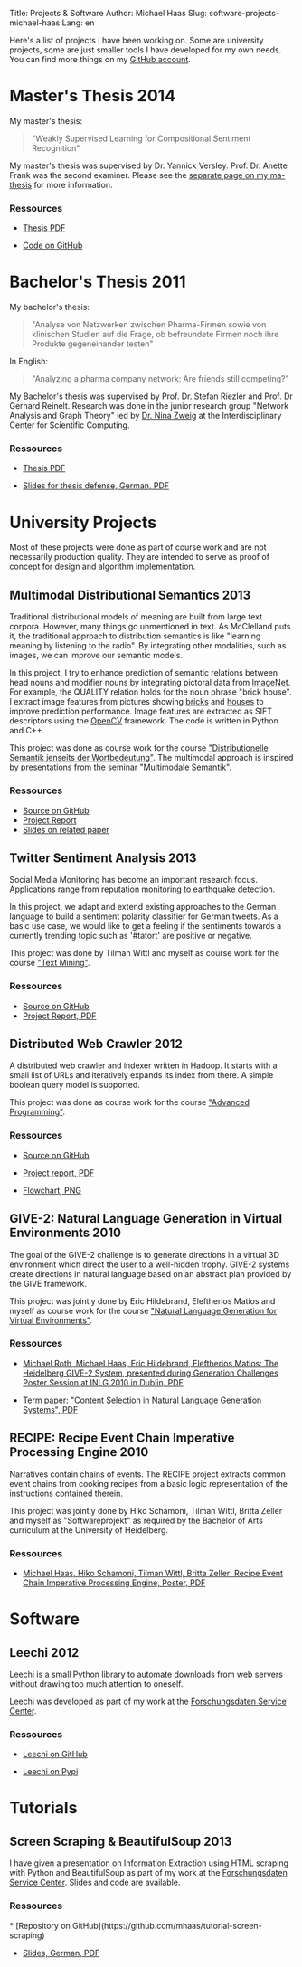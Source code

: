 Title: Projects & Software
Author: Michael Haas
Slug: software-projects-michael-haas
Lang: en

Here's a list of projects I have been working on. Some are university projects,
some are just smaller tools I have developed for my own needs.
You can find more things on my [GitHub account](https://github.com/mhaas?tab=repositories).

Master's Thesis <span class="item-date">2014</span>
=====================================================
My master's thesis:
> "Weakly Supervised Learning for Compositional Sentiment Recognition"


My master's thesis was supervised by Dr. Yannick Versley. Prof. Dr. Anette
Frank was the second examiner. Please see the [separate page on my ma-thesis](ma-thesis)
for more information.

<h3 class="item-ressources-header">Ressources</h3>

<div class="item-ressources" markdown>

* [Thesis PDF](|filename|/downloads/ma-thesis/Master_Thesis-Michael_Haas-Weakly_Supervised_Learning_for_Compositional_Sentiment_Recognition.pdf)

* [Code on GitHub](https://github.com/mhaas/ma-thesis)

</div>


Bachelor's Thesis <span class="item-date">2011</span>
=====================================================
My bachelor's thesis:
> "Analyse von Netzwerken zwischen Pharma-Firmen sowie von
klinischen Studien auf die Frage, ob befreundete Firmen noch ihre
Produkte gegeneinander testen"

In English:
> "Analyzing a pharma company network: Are friends still competing?"

My Bachelor's thesis was supervised by Prof. Dr. Stefan Riezler and
Prof. Dr Gerhard Reinelt. Research was done in
the junior research group "Network Analysis and Graph Theory" led by
[Dr. Nina Zweig](http://www.ninasnet.de/) at the Interdisciplinary Center
for Scientific Computing.

<h3 class="item-ressources-header">Ressources</h3>

<div class="item-ressources" markdown>

* [Thesis PDF](|filename|/downloads/ba-thesis/ba.pdf)

* [Slides for thesis defense, German, PDF](|filename|/downloads/ba-thesis/pres_pruefung.pdf)

</div>


University Projects
===================
Most of these projects were done as part of course work and are not necessarily
production quality. They are intended to serve as proof of concept for
design and algorithm implementation.


Multimodal Distributional Semantics <span class="item-date">2013</span>
-----------------------------------------------------------------------
Traditional distributional models of meaning are built from large text corpora.
However, many things go unmentioned in text. As McClelland puts it,
the traditional approach to distribution semantics is like "learning meaning
by listening to the radio". By integrating other modalities, such as images,
we can improve our semantic models.

In this project, I try to enhance prediction of semantic relations between
head nouns and modifier nouns by integrating pictoral data from
[ImageNet](http://www.image-net.org/). For example, the QUALITY relation
holds for the noun phrase "brick house". I extract image features
from pictures showing [bricks](http://www.image-net.org/synset?wnid=n02897820) and
[houses](http://www.image-net.org/synset?wnid=n03544360) to improve prediction performance.
Image features are extracted as SIFT descriptors using the [OpenCV](http://www.opencv.org/)
framework. The code is written in Python and C++.

This project was done as course work for the course
["Distributionelle Semantik jenseits der Wortbedeutung"](http://www.cl.uni-heidelberg.de/courses/ss13/distribsem/).
The multimodal approach is inspired by presentations from the seminar
["Multimodale Semantik"](http://www.cl.uni-heidelberg.de/courses/ss13/multisem/).

<h3 class="item-ressources-header">Ressources</h3>

<div class="item-ressources" markdown>

* [Source on GitHub](https://github.com/mhaas/semrel-pictoral)
* [Project Report](|filename|/downloads/semrel-pictoral/report.pdf)
* [Slides on related paper](|filename|/downloads/semrel-pictoral/slides.pdf)

</div>



Twitter Sentiment Analysis <span class="item-date">2013</span>
--------------------------------------------------------------
Social Media Monitoring has become an important research
focus. Applications range from reputation monitoring to earthquake detection.

In this project, we adapt and extend existing approaches to the German language
to build a sentiment polarity classifier for German tweets. As a basic use case,
we would like to get a feeling if the sentiments towards a currently trending topic
such as '#tatort' are positive or negative.

This project was done by Tilman Wittl and myself as course work
for the course ["Text Mining"](http://www.cl.uni-heidelberg.de/courses/ws12/textmining/).

<h3 class="item-ressources-header">Ressources</h3>

<div class="item-ressources" markdown>

* [Source on GitHub](https://github.com/mhaas/twitter-sentiment-analysis)
* [Project Report, PDF](|filename|/downloads/twitter-sentiment-analysis/report.pdf)

</div>

Distributed Web Crawler <span class="item-date">2012</span>
-----------------------------------------------------------
A distributed web crawler and indexer written in Hadoop. It starts with a small list
of URLs and iteratively expands its index from there. A simple boolean query model
is supported.

This project was done as course work for the course
["Advanced Programming"](http://www.cl.uni-heidelberg.de/courses/ss12/advancedprog/).


<h3 class="item-ressources-header">Ressources</h3>

<div class="item-ressources" markdown>

* [Source on GitHub](https://github.com/mhaas/distributed-crawl)

* [Project report, PDF](|filename|/downloads/distributed-crawler/report.pdf)

* [Flowchart, PNG](|filename|/downloads/distributed-crawler/flowchart.png)

</div>

GIVE-2: Natural Language Generation in Virtual Environments <span class="item-date">2010</span>
---------------------------------------------------------------------------------------
The goal of the GIVE-2 challenge is to generate directions in a virtual 3D environment
which direct the user to a well-hidden trophy. GIVE-2 systems create directions in
natural language based on an abstract plan provided by the GIVE framework.

This project was jointly done by Eric Hildebrand, Eleftherios Matios and myself as course
work for the course
["Natural Language Generation for Virtual Environments"](http://www.cl.uni-heidelberg.de/courses/ws09/generation/).

<h3 class="item-ressources-header">Ressources</h3>

<div class="item-ressources" markdown>

* [Michael Roth, Michael Haas, Eric Hildebrand, Eleftherios Matios: The Heidelberg GIVE-2 System, presented during Generation Challenges Poster Session at INLG 2010 in Dublin, PDF](|filename|/downloads/give2/GIVE-2-Heidelberg.pdf)

* [Term paper: "Content Selection in Natural Language Generation Systems", PDF](|filename|/downloads/give2/hausarbeit.pdf)

</div>

RECIPE: Recipe Event Chain Imperative Processing Engine <span class="item-date">2010</span>
-------------------------------------------------------
Narratives contain chains of events. The RECIPE project extracts common event chains from cooking recipes from a basic logic representation
of the instructions contained therein.

This project was jointly done by Hiko Schamoni, Tilman Wittl, Britta Zeller and myself as "Softwareprojekt" as
required by the Bachelor of Arts curriculum at the University of Heidelberg.

<h3 class="item-ressources-header">Ressources</h3>
<div class="item-ressources" markdown>

* [Michael Haas, Hiko Schamoni, Tilman Wittl, Britta Zeller: Recipe Event Chain Imperative Processing Engine, Poster, PDF]()

</div>


Software
========
Leechi <span class="item-date">2012</span>
-------------------------------------------
Leechi is a small Python library to automate downloads from web servers
without drawing too much attention to oneself.

Leechi was developed as part of my work at the
[Forschungsdaten Service Center](http://service.informatik.uni-mannheim.de/).

<h3 class="item-ressources-header">Ressources</h3>

<div class="item-ressources" markdown>

* [Leechi on GitHub](https://github.com/mhaas/leechi)

* [Leechi on Pypi](https://pypi.python.org/pypi/Leechi/)

</div>


Tutorials
=========
Screen Scraping & BeautifulSoup <span class="item-date">2013</span>
-------------------------------------------------------------------
I have given a presentation on Information Extraction using
HTML scraping with Python and
BeautifulSoup as part of my work at the
[Forschungsdaten Service Center](http://service.informatik.uni-mannheim.de/).
Slides and code are available.

<h3 class="item-ressources-header">Ressources</h3>

<div class="item-ressources" markdown>
* [Repository on GitHub](https://github.com/mhaas/tutorial-screen-scraping)

* [Slides, German, PDF](|filename|/downloads/tutorial-screen-scraping/slides.pdf)
</div>



